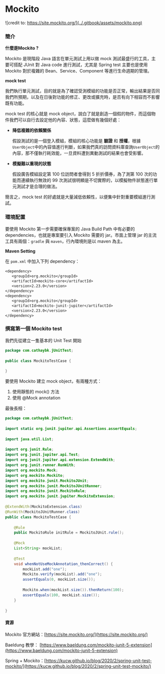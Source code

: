 # Mockito

![credit to: https://site.mockito.org/](../.gitbook/assets/mockito.png)

### 簡介

**什麼是Mockito ?**

Mockito 是現階段 Java 語言在單元測試上用以做 mock 測試最盛行的工具，主要可搭配 JUnit 對 Java code 進行測試，尤其是 Spring test 主要也是使用 Mockito 對於複雜的 Bean、Service、Component 等進行生命週期的管理。

**mock test**

我們執行單元測試，目的就是為了確認受測模組的功能是否正常，輸出結果是否同我們所預期，以及在日後對功能的修正、更改或擴充時，是否有向下相容而不影響既有功能。

mock test 的核心就是 mock object，說白了就是創造一個假的物件，而這個物件我們可以自行去設定他的內容、狀態，這麼做有幾個好處：

* **降低複雜的依賴關係**

  假設測試的是一個登入模組，模組的核心功能是 **驗證** 和 **授權**，根據`UserObject`中的內容值進行判斷，如果我們真的訪問資料庫查詢`UserObject`的內容，那不僅執行耗效能，一旦資料遭到異動測試的結果也會受影響。

* **模擬難以重現的狀態**

  假設廣告模組設定第 100 位訪問者會得到 5 折折價券，為了測第 100 次的功能而連續執行無效的 99 次測試很明顯是不切實際的，以模擬物件狀態進行單元測試才是合理的做法。

簡言之，mock test 的好處就是大量減低依賴性，以便集中針對重要模組進行測試。

### 環境配置

要使用 Mockito 第一步需要確保專案的 Java Build Path 中有必要的 dependencies，也就是專案要引入 Mockito 需要的 jar。市面上管理 jar 的主流工具有兩個：`gradle` 與 `maven`，行內環境則是以 maven 為主。

**Maven Setting**

在 `pom.xml` 中加入下列 dependency：

```markup
<dependency>
   <groupId>org.mockito</groupId>
   <artifactId>mockito-core</artifactId>
   <version>2.23.0</version>
</dependency>
<dependency>
   <groupId>org.mockito</groupId>
   <artifactId>mockito-junit-jupiter</artifactId>
   <version>2.23.0</version>
</dependency>
```

### 撰寫第一個 Mockito test

我們先從建立一隻基本的 Unit Test 開始

```java
package com.cathaybk.jUnitTest;

public class MockitoTestCase {

}
```

要使用 Mockito 建立 mock object，有兩種方式：

1. 使用靜態的 mock\(\) 方法
2. 使用 @Mock annotation

最後長相：

```java
package com.cathaybk.jUnitTest;

import static org.junit.jupiter.api.Assertions.assertEquals;

import java.util.List;

import org.junit.Rule;
import org.junit.jupiter.api.Test;
import org.junit.jupiter.api.extension.ExtendWith;
import org.junit.runner.RunWith;
import org.mockito.Mock;
import org.mockito.Mockito;
import org.mockito.junit.MockitoJUnit;
import org.mockito.junit.MockitoJUnitRunner;
import org.mockito.junit.MockitoRule;
import org.mockito.junit.jupiter.MockitoExtension;

@ExtendWith(MockitoExtension.class)
@RunWith(MockitoJUnitRunner.class)
public class MockitoTestCase {

    @Rule
    public MockitoRule initRule = MockitoJUnit.rule();

    @Mock
    List<String> mockList;

    @Test
    void whenNotUseMockAnnotation_thenCorrect() {
        mockList.add("one");
        Mockito.verify(mockList).add("one");
        assertEquals(0, mockList.size());

        Mockito.when(mockList.size()).thenReturn(100);
        assertEquals(100, mockList.size());
    }

}
```

#### 資源

Mockito 官方網站：[https://site.mockito.org/](https://site.mockito.org/) 

Baeldung 教學： [https://www.baeldung.com/mockito-junit-5-extension](https://www.baeldung.com/mockito-junit-5-extension) 

Spring + Mockito：[https://kucw.github.io/blog/2020/2/spring-unit-test-mockito/](https://kucw.github.io/blog/2020/2/spring-unit-test-mockito/)


